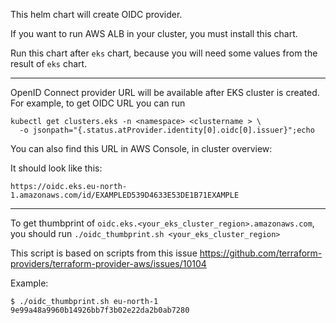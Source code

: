 This helm chart will create OIDC provider.

If you want to run AWS ALB in your cluster, you must install this chart.

Run this chart after `eks` chart, because you will need some values from the result of `eks` chart.

----

OpenID Connect provider URL will be available after EKS cluster is created.
For example, to get OIDC URL you can run
```
kubectl get clusters.eks -n <namespace> <clustername > \
  -o jsonpath="{.status.atProvider.identity[0].oidc[0].issuer}";echo
```

You can also find this URL in AWS Console, in cluster overview: 

It should look like this:

```
https://oidc.eks.eu-north-1.amazonaws.com/id/EXAMPLED539D4633E53DE1B71EXAMPLE
```

----

To get thumbprint of `oidc.eks.<your_eks_cluster_region>.amazonaws.com`,
you should run `./oidc_thumbprint.sh <your_eks_cluster_region>`

This script is based on scripts from this issue
https://github.com/terraform-providers/terraform-provider-aws/issues/10104

Example: 

```
$ ./oidc_thumbprint.sh eu-north-1
9e99a48a9960b14926bb7f3b02e22da2b0ab7280

```
